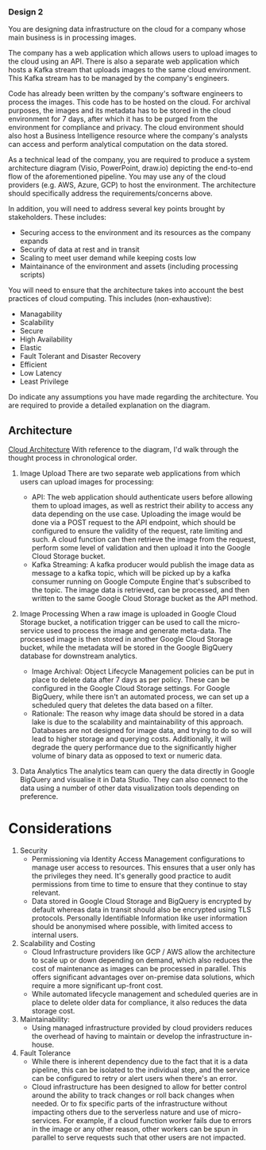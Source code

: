 ### Design 2

You are designing data infrastructure on the cloud for a company whose main business is in processing images.

The company has a web application which allows users to upload images to the cloud using an API. There is also a separate web application which hosts a Kafka stream that uploads images to the same cloud environment. This Kafka stream has to be managed by the company's engineers. 

Code has already been written by the company's software engineers to process the images. This code has to be hosted on the cloud. For archival purposes, the images and its metadata has to be stored in the cloud environment for 7 days, after which it has to be purged from the environment for compliance and privacy. The cloud environment should also host a Business Intelligence resource where the company's analysts can access and perform analytical computation on the data stored.

As a technical lead of the company, you are required to produce a system architecture diagram (Visio, PowerPoint, draw.io) depicting the end-to-end flow of the aforementioned pipeline. You may use any of the cloud providers (e.g. AWS, Azure, GCP) to host the environment. The architecture should specifically address the requirements/concerns above. 

In addition, you will need to address several key points brought by stakeholders. These includes:
- Securing access to the environment and its resources as the company expands
- Security of data at rest and in transit
- Scaling to meet user demand while keeping costs low
- Maintainance of the environment and assets (including processing scripts)


You will need to ensure that the architecture takes into account the best practices of cloud computing. This includes (non-exhaustive):
- Managability
- Scalability
- Secure
- High Availability
- Elastic
- Fault Tolerant and Disaster Recovery
- Efficient
- Low Latency
- Least Privilege

Do indicate any assumptions you have made regarding the architecture. You are required to provide a detailed explanation on the diagram.

## Architecture
[Cloud Architecture](2_cloud_architecture.png)
With reference to the diagram, I'd walk through the thought process in chronological order.

1. Image Upload
    There are two separate web applications from which users can upload images for processing:
    - API: The web application should authenticate users before allowing them to upload images, as well as restrict their ability to access any data depending on the use case. Uploading the image would be done via a POST request to the API endpoint, which should be configured to ensure the validity of the request, rate limiting and such. A cloud function can then retrieve the image from the request, perform some level of validation and then upload it into the Google Cloud Storage bucket. 
    - Kafka Streaming: A kafka producer would publish the image data as message to a kafka topic, which will be picked up by a kafka consumer running on Google Compute Engine that's subscribed to the topic. The image data is retrieved, can be processed, and then written to the same Google Cloud Storage bucket as the API method.

2. Image Processing
    When a raw image is uploaded in Google Cloud Storage bucket, a notification trigger can be used to call the micro-service used to process the image and generate meta-data. The processed image is then stored in another Google Cloud Storage bucket, while the metadata will be stored in the Google BigQuery database for downstream analytics.
    - Image Archival: Object Lifecycle Management policies can be put in place to delete data after 7 days as per policy. These can be configured in the Google Cloud Storage settings. For Google BigQuery, while there isn't an automated process, we can set up a scheduled query that deletes the data based on a filter.
    - Rationale: The reason why image data should be stored in a data lake is due to the scalability and maintainability of this approach. Databases are not designed for image data, and trying to do so will lead to higher storage and querying costs. Additionally, it will degrade the query performance due to the significantly higher volume of binary data as opposed to text or numeric data.

3. Data Analytics
    The analytics team can query the data directly in Google BigQuery and visualise it in Data Studio. They can also connect to the data using a number of other data visualization tools depending on preference.

# Considerations
1. Security
    - Permissioning via Identity Access Management configurations to manage user access to resources. This ensures that a user only has the privileges they need. It's generally good practice to audit permissions from time to time to ensure that they continue to stay relevant.
    - Data stored in Google Cloud Storage and BigQuery is encrypted by default whereas data in transit should also be encrypted using TLS protocols. Personally Identifiable Information like user information should be anonymised where possible, with limited access to internal users.
2. Scalability and Costing
    - Cloud Infrastructure providers like GCP / AWS allow the architecture to scale up or down depending on demand, which also reduces the cost of maintenance as images can be processed in parallel. This offers significant advantages over on-premise data solutions, which require a more significant up-front cost.
    - While automated lifecycle management and scheduled queries are in place to delete older data for compliance, it also reduces the data storage cost. 
3. Maintainability:
    - Using managed infrastructure provided by cloud providers reduces the overhead of having to maintain or develop the infrastructure in-house. 
4. Fault Tolerance
    - While there is inherent dependency due to the fact that it is a data pipeline, this can be isolated to the individual step, and the service can be configured to retry or alert users when there's an error.
    - Cloud infrastructure has been designed to allow for better control around the ability to track changes or roll back changes when needed. Or to fix specific parts of the infrastructure without impacting others due to the serverless nature and use of micro-services. For example, if a cloud function worker fails due to errors in the image or any other reason, other workers can be spun in parallel to serve requests such that other users are not impacted.